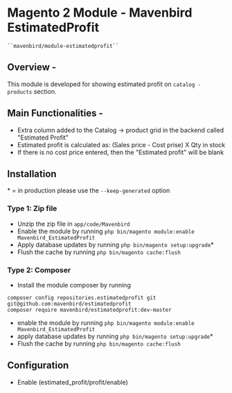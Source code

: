 # Magento 2 Module - Mavenbird EstimatedProfit

    ``mavenbird/module-estimatedprofit``

Overview - 
------------
This module is developed for showing estimated profit on `catalog - products` section.

Main Functionalities -
----------------------

* Extra column added to the Catalog -> product grid in the backend called "Estimated Profit"
* Estimated profit is calculated as: (Sales price - Cost prise) X Qty in stock
* If there is no cost price entered, then the "Estimated profit" will be blank

Installation
------------
\* = in production please use the `--keep-generated` option

### Type 1: Zip file

 - Unzip the zip file in `app/code/Mavenbird`
 - Enable the module by running `php bin/magento module:enable Mavenbird_EstimatedProfit`
 - Apply database updates by running `php bin/magento setup:upgrade`\*
 - Flush the cache by running `php bin/magento cache:flush`

### Type 2: Composer

 - Install the module composer by running 
 ```
composer config repositories.estimatedprofit git git@github.com:mavenbird/estimatedprofit 
composer require mavenbird/estimatedprofit:dev-master
```
 - enable the module by running `php bin/magento module:enable Mavenbird_EstimatedProfit`
 - apply database updates by running `php bin/magento setup:upgrade`\*
 - Flush the cache by running `php bin/magento cache:flush`

Configuration
------------
* Enable (estimated_profit/profit/enable)
